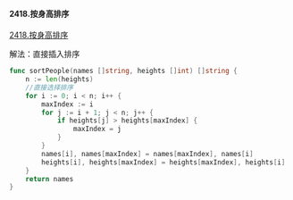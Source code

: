 
#### 2418.按身高排序

[2418.按身高排序](https://leetcode.cn/problems/sort-the-people/)

解法：直接插入排序



```go
func sortPeople(names []string, heights []int) []string {
	n := len(heights)
	//直接选择排序
	for i := 0; i < n; i++ {
		maxIndex := i
		for j := i + 1; j < n; j++ {
			if heights[j] > heights[maxIndex] {
				maxIndex = j
			}
		}
		names[i], names[maxIndex] = names[maxIndex], names[i]
		heights[i], heights[maxIndex] = heights[maxIndex], heights[i]
	}
	return names
}
```
